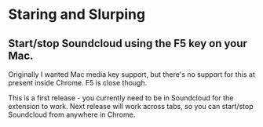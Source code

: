 # Staring and Slurping

## Start/stop Soundcloud using the F5 key on your Mac.

Originally I wanted Mac media key support, but there's no support for this at present inside Chrome. F5 is close though.

This is a first release - you currently need to be in Soundcloud for the extension to work. Next release will work across tabs, so you can start/stop Soundcloud from anywhere in Chrome.